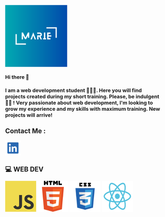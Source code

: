 <img src="https://github.com/MarieMelodyF/MarieMelodyF/blob/main/Logo.png?raw=true" width="200" height="200" align="center">



### Hi there 👋

<h3>I am a web development student 🙎🏻‍♀.
Here you will find projects created during my short training. 
Please, be indulgent 🤟🏼 !
Very passionate about web development, 
I'm looking to grow my experience and my skills with maximum training.
New projects will arrive!</h3>

## Contact Me :
<a href="https://www.linkedin.com/in/marie-melody-fontana-250205a7/" target="blank"><img align="center" src="https://github.com/MarieMelodyF/MarieMelodyF/blob/main/images/linkedin.jpg" alt="linkedin" height="50" width="50" /></a>

## 💻 **WEB DEV**
<p align="left" ><img src="https://github.com/MarieMelodyF/MarieMelodyF/blob/main/images/JavaScript.png" width="100" height="100">
<img src="https://github.com/MarieMelodyF/MarieMelodyF/blob/main/images/HTML5.png" width="100" height="100">
<img src="https://github.com/MarieMelodyF/MarieMelodyF/blob/main/images/css3.png" width="100" height="100">
<img src="https://github.com/MarieMelodyF/MarieMelodyF/blob/main/images/react.png" width="100" height="100"></p>






<!--
**MarieMelodyF/MarieMelodyF** is a ✨ _special_ ✨ repository because its `README.md` (this file) appears on your GitHub profile.

Here are some ideas to get you started:

- 🔭 I’m currently working on ...
- 🌱 I’m currently learning ...
- 👯 I’m looking to collaborate on ...
- 🤔 I’m looking for help with ...
- 💬 Ask me about ...
- 📫 How to reach me: ...
- 😄 Pronouns: ...
- ⚡ Fun fact: ...
-->



